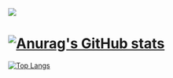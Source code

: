 <img src="https://capsule-render.vercel.app/api?type=waving&color=D9D9D9&height=200&section=header&text=developernagk&fontSize=50&fontColor=d9e1e8" />

# [![Anurag's GitHub stats](https://github-readme-stats.vercel.app/api?username=developernagk&show_icons=true&theme=github_dark_dimmed)](https://github.com/anuraghazra/github-readme-stats)

[![Top Langs](https://github-readme-stats.vercel.app/api/top-langs/?username=developernagk&langs_count=3)](https://github.com/anuraghazra/github-readme-stats)
